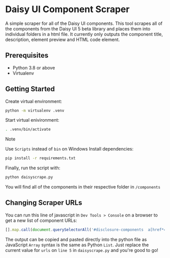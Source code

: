 # Daisy UI Component Scraper
A simple scraper for all of the Daisy UI components. This tool scrapes all of the components from the Daisy UI 5 beta library and places them into individual folders in a html file. It currently only outputs the component title, description, element preview and HTML code element.

## Prerequisites
- Python 3.8 or above
- Virtualenv

## Getting Started
Create virtual environment:
```bash
python -m virtualenv .venv
```
Start virtual enivironment:
```bash
. .venv/bin/activate
```
> [!NOTE]
> Use `Scripts` instead of `bin` on Windows
Install dependencies:
```bash
pip install -r requirements.txt
```
Finally, run the script with:
```bash
python daisyscrape.py
```
You will find all of the components in their respective folder in `/components`

## Changing Scraper URLs
You can run this line of javascript in `Dev Tools > Console` on a browser to get a new list of component URLs:
```javascript
[].map.call(document.querySelectorAll('#disclosure-components  a[href*="/components/"]'), x => x.href)
```
The output can be copied and pasted directly into the python file as JavaScript `Array` syntax is the same as Python `List`. Just replace the current value for `urls` on `line 5` in `daisyscrape.py` and you're good to go!
